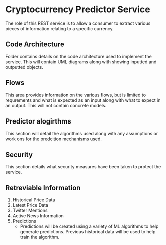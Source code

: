 # Cryptocurrency Predictor Service
The role of this REST service is to allow a consumer to extract various pieces of information relating to a specific currency.

## Code Architecture
Folder contains details on the code architecture used to implement the service. This will contain UML diagrams along with showing inputted and outputted objects.

## Flows
This area provides information on the various flows, but is limited to requrements and what is expected as an input along with what to expect in an output. This will not contain concrete models.

## Predictor alogirthms 
This section will detail the algorithms used along with any assumptions or work ons for the predcition mechanisms used.

## Security 
This section details what security measures have been taken to protect the service.

## Retreviable Information
1. Historical Price Data
2. Latest Price Data
3. Twitter Mentions
4. Active News Information
5. Predictions 
    * Predictions will be created using a variety of ML algorithms to help generate predictions. Previous historical data will be used to help train the algorithm.



